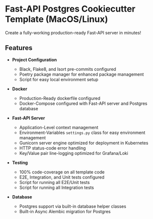 # Fast-API Postgres Cookiecutter Template (MacOS/Linux)
Create a fully-working production-ready Fast-API server in minutes!

## Features

* **Project Configuration**
    * Black, Flake8, and Isort pre-commits configured
    * Poetry package manager for enhanced package management
    * Script for easy local environment setup
  
* **Docker**
    * Production-Ready dockerfile configured
    * Docker-Compose configured with Fast-API server and Postgres database
    
* **Fast-API Server**
    * Application-Level context management 
    * Environment-Variables `settings.py` class for easy environment management 
    * Gunicorn server engine optimized for deployment in Kubernetes
    * HTTP status-code error handling
    * Key/Value pair line-logging optimized for Grafana/Loki

* **Testing**
    * 100% code-coverage on all template code
    * E2E, Integration, and Unit tests configured
    * Script for running all E2E/Unit tests
    * Script for running all Integration tests
  
* **Database** 
    * Postgres support via built-in database helper classes
    * Built-in Async Alembic migration for Postgres

